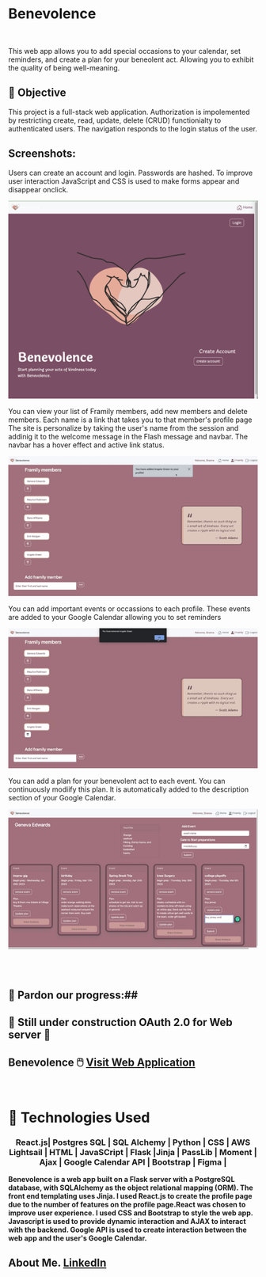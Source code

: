 # Benevolence
<br>

<p>This web app allows you to add special occasions to your calendar, set reminders, and create a plan for your beneolent act. Allowing
you to exhibit the quality of being well-meaning.

## 🎯 Objective 

<p>This project is a full-stack  web application. Authorization is impolemented by restricting create, read, update, delete (CRUD)
functionialty to authenticated users. The navigation responds to the login status of the user.

## Screenshots:
<p>Users can create an account and login. Passwords are hashed. To improve user interaction JavaScript and CSS is used to make forms appear and disappear onclick.
 
![](https://github.com/ShannaSmith/benevolence/blob/main/static/images/benevolence%20landing%20page.png)
 
<p>You can view your list of Framily members, add new members and delete members. Each name is a link that takes you to that member's profile page
 The site is personalize by taking the user's name from the session and addinig it to the welcome message in the Flash message and navbar.
 The navbar has a hover effect and active link status.

![](https://github.com/ShannaSmith/benevolence/blob/main/static/images/gif1%20file.gif)
 
 <p>You can add important events or occassions to each profile. These events are added to your Google Calendar allowing you to set reminders 
  

![](https://github.com/ShannaSmith/benevolence/blob/main/static/images/gif2%20file.gif)
  
  <p> You can add a plan for your benevolent act to each event. You can continuously modiify this plan. It is automatically added to the description section of your Google Calendar.

![](https://github.com/ShannaSmith/benevolence/blob/main/static/images/gif3%20file.gif)

<br>
<br>
   
  ## :construction: Pardon our progress:##

 ## :construction: Still under construction OAuth 2.0 for Web server :construction:

## Benevolence 🖱️ [Visit Web Application](https:/mybenevolence.com/) 
<br>

# 💾 Technologies Used
 <h3 align="center">React.js| Postgres SQL | SQL Alchemy | Python | CSS | AWS Lightsail | HTML | JavaSCript | Flask |Jinja | PassLib | Moment | Ajax | Google Calendar API | Bootstrap | Figma |</h3>
<b>
Benevolence is a web app built on a Flask server with a PostgreSQL database, with SQLAlchemy as the object relational mapping (ORM). The front end templating uses Jinja. I used React.js to create the profile page due to the number of features on the profile page.React was chosen to improve user experience. I used CSS and Bootstrap to style the web app. Javascript is used to provide dynamic interaction and AJAX to interact with the backend. Google API is used to create interaction between the web app and the user's Google Calendar. 
 <br>
 
 ## About Me.  [LinkedIn](https://www.linkedin.com/in/shanna-smith-full-stack-dev/) 
 
 <br>

